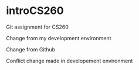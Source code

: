 # introCS260
Git assignment for CS260

Change from my development environment

Change from Github

Conflict change made in developement environment